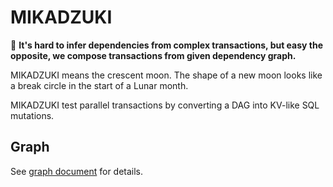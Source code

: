 # MIKADZUKI

🌙 **It's hard to infer dependencies from complex transactions, but easy the opposite, we compose transactions from given dependency graph.**

MIKADZUKI means the crescent moon. The shape of a new moon looks like a break circle in the start of a Lunar month.

MIKADZUKI test parallel transactions by converting a DAG into KV-like SQL mutations.

## Graph

See [graph document](./doc/graph.md) for details.
